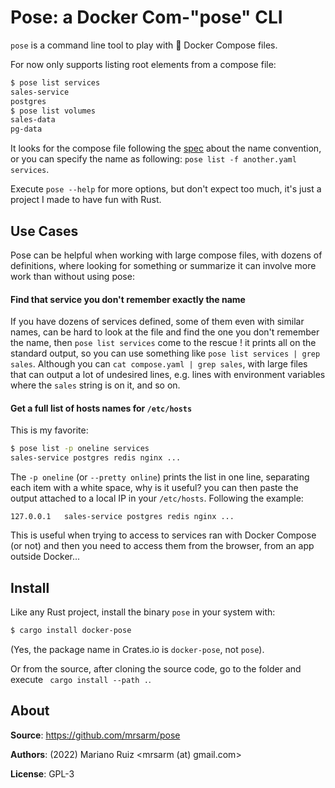 Pose: a Docker Com-"pose" CLI
=============================

`pose` is a command line tool to play with :whale: Docker Compose files.

For now only supports listing root elements from a compose file:

```bash
$ pose list services
sales-service
postgres
$ pose list volumes
sales-data
pg-data
```

It looks for the compose file following the [spec](https://docs.docker.com/compose/compose-file/#compose-file)
about the name convention, or you can specify the name as following: `pose list -f another.yaml services`.

Execute `pose --help` for more options, but don't expect too much,
it's just a project I made to have fun with Rust.

## Use Cases

Pose can be helpful when working with large compose files, with dozens of definitions,
where looking for something or summarize it can involve more work than without using pose: 

#### Find that service you don't remember exactly the name

If you have dozens of services defined, some of them even with similar names, can be hard
to look at the file and find the one you don't remember the name, then `pose list services`
come to the rescue ! it prints all on the standard output, so you can use something
like `pose list services | grep sales`. Although you can `cat compose.yaml | grep sales`,
with large files that can output a lot of undesired lines, e.g. lines with environment
variables where the `sales` string is on it, and so on.

#### Get a full list of hosts names for `/etc/hosts`

This is my favorite:

```bash
$ pose list -p oneline services
sales-service postgres redis nginx ...
```

The `-p oneline` (or `--pretty online`) prints the list in one line, separating each
item with a white space, why is it useful? you can then paste the output attached to
a local IP in your `/etc/hosts`. Following the example:

```
127.0.0.1   sales-service postgres redis nginx ...
```

This is useful when trying to access to services ran with Docker Compose (or not) and
then you need to access them from the browser, from an app outside Docker...

## Install

Like any Rust project, install the binary `pose` in your system with:

```bash
$ cargo install docker-pose
```

(Yes, the package name in Crates.io is `docker-pose`, not `pose`).

Or from the source, after cloning the source code, go to the folder and
execute ` cargo install --path .`.

## About

**Source**: https://github.com/mrsarm/pose

**Authors**: (2022) Mariano Ruiz <mrsarm (at) gmail.com>

**License**: GPL-3
